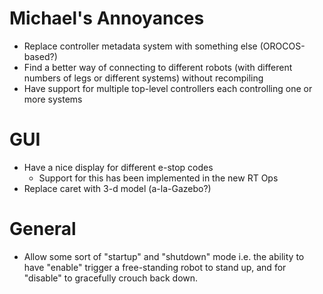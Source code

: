 # Michael's Annoyances #
  * Replace controller metadata system with something else (OROCOS-based?)
  * Find a better way of connecting to different robots (with different numbers of legs or different systems) without recompiling
  * Have support for multiple top-level controllers each controlling one or more systems

# GUI #
  * Have a nice display for different e-stop codes
    * Support for this has been implemented in the new RT Ops
  * Replace caret with 3-d model (a-la-Gazebo?)

# General #
  * Allow some sort of "startup" and "shutdown" mode i.e. the ability to have "enable" trigger a free-standing robot to stand up, and for "disable" to gracefully crouch back down.